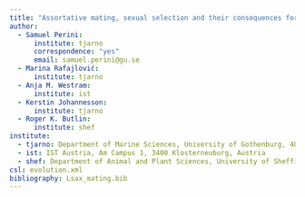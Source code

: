 ```yaml
---
title: "Assortative mating, sexual selection and their consequences for gene flow in _Littorina_"
author:
  - Samuel Perini:
      institute: tjarno
      correspondence: "yes"
      email: samuel.perini@gu.se
  - Marina Rafajlović:
      institute: tjarno
  - Anja M. Westram:
      institute: ist
  - Kerstin Johannesson:
      institute: tjarno
  - Roger K. Butlin:
      institute: shef
institute:
  - tjarno: Department of Marine Sciences, University of Gothenburg, 40530 Gothenburg, Sweden
  - ist: IST Austria, Am Campus 1, 3400 Klosterneuburg, Austria
  - shef: Department of Animal and Plant Sciences, University of Sheffield, UK, S10 2TN
csl: evolution.xml
bibliography: Lsax_mating.bib
---
```

